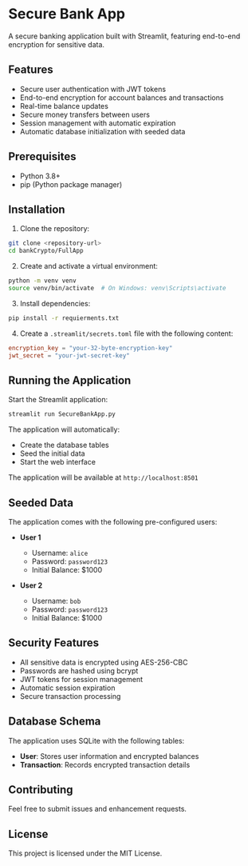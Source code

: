 # Secure Bank App

A secure banking application built with Streamlit, featuring end-to-end encryption for sensitive data.

## Features

- Secure user authentication with JWT tokens
- End-to-end encryption for account balances and transactions
- Real-time balance updates
- Secure money transfers between users
- Session management with automatic expiration
- Automatic database initialization with seeded data

## Prerequisites

- Python 3.8+
- pip (Python package manager)

## Installation

1. Clone the repository:
```bash
git clone <repository-url>
cd bankCrypto/FullApp
```

2. Create and activate a virtual environment:
```bash
python -m venv venv
source venv/bin/activate  # On Windows: venv\Scripts\activate
```

3. Install dependencies:
```bash
pip install -r requierments.txt
```

4. Create a `.streamlit/secrets.toml` file with the following content:
```toml
encryption_key = "your-32-byte-encryption-key"
jwt_secret = "your-jwt-secret-key"
```

## Running the Application

Start the Streamlit application:
```bash
streamlit run SecureBankApp.py
```

The application will automatically:
- Create the database tables
- Seed the initial data
- Start the web interface

The application will be available at `http://localhost:8501`

## Seeded Data

The application comes with the following pre-configured users:

- **User 1**
  - Username: `alice`
  - Password: `password123`
  - Initial Balance: $1000

- **User 2**
  - Username: `bob`
  - Password: `password123`
  - Initial Balance: $1000

## Security Features

- All sensitive data is encrypted using AES-256-CBC
- Passwords are hashed using bcrypt
- JWT tokens for session management
- Automatic session expiration
- Secure transaction processing

## Database Schema

The application uses SQLite with the following tables:

- **User**: Stores user information and encrypted balances
- **Transaction**: Records encrypted transaction details

## Contributing

Feel free to submit issues and enhancement requests.

## License

This project is licensed under the MIT License. 